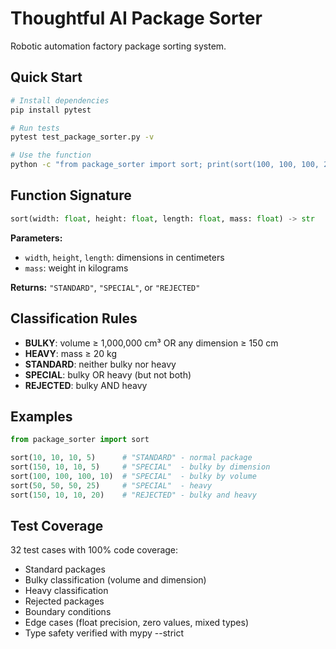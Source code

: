 # Thoughtful AI Package Sorter

Robotic automation factory package sorting system.

## Quick Start

```bash
# Install dependencies
pip install pytest

# Run tests
pytest test_package_sorter.py -v

# Use the function
python -c "from package_sorter import sort; print(sort(100, 100, 100, 20))"
```

## Function Signature

```python
sort(width: float, height: float, length: float, mass: float) -> str
```

**Parameters:**
- `width`, `height`, `length`: dimensions in centimeters
- `mass`: weight in kilograms

**Returns:** `"STANDARD"`, `"SPECIAL"`, or `"REJECTED"`

## Classification Rules

- **BULKY**: volume ≥ 1,000,000 cm³ OR any dimension ≥ 150 cm
- **HEAVY**: mass ≥ 20 kg
- **STANDARD**: neither bulky nor heavy
- **SPECIAL**: bulky OR heavy (but not both)
- **REJECTED**: bulky AND heavy

## Examples

```python
from package_sorter import sort

sort(10, 10, 10, 5)      # "STANDARD" - normal package
sort(150, 10, 10, 5)     # "SPECIAL"  - bulky by dimension
sort(100, 100, 100, 10)  # "SPECIAL"  - bulky by volume
sort(50, 50, 50, 25)     # "SPECIAL"  - heavy
sort(150, 10, 10, 20)    # "REJECTED" - bulky and heavy
```

## Test Coverage

32 test cases with 100% code coverage:
- Standard packages
- Bulky classification (volume and dimension)
- Heavy classification
- Rejected packages
- Boundary conditions
- Edge cases (float precision, zero values, mixed types)
- Type safety verified with mypy --strict